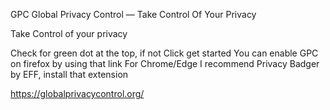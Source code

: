 GPC
Global Privacy Control — Take Control Of Your Privacy

Take Control of your privacy

Check for green dot at the top, if not
Click get started
You can enable GPC on firefox by using that link
For Chrome/Edge I recommend Privacy Badger by EFF, install that extension


https://globalprivacycontrol.org/
